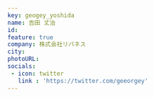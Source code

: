 ```yaml
---
key: geogey_yoshida
name: 吉田 丈治
id: 
feature: true
company: 株式会社リバネス
city: 
photoURL: 
socials:
 - icon: twitter
   link : 'https://twitter.com/geeorgey'
---
```

